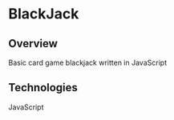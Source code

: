 # BlackJack

## Overview
Basic card game blackjack written in JavaScript

## Technologies
JavaScript

